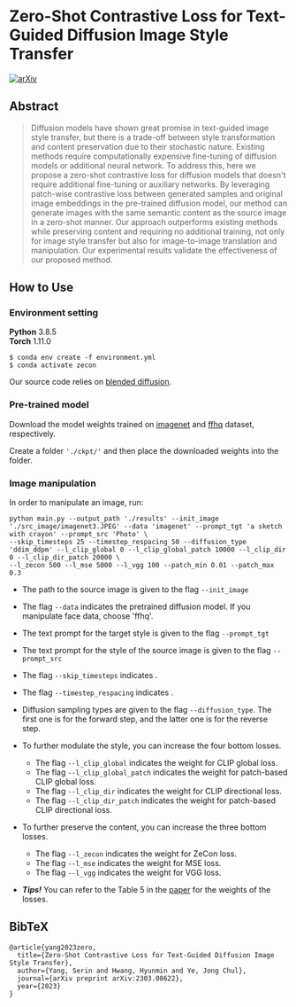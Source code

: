 # Zero-Shot Contrastive Loss for Text-Guided Diffusion Image Style Transfer

[![arXiv](https://img.shields.io/badge/arXiv-2303.08622-b31b1b.svg)](https://arxiv.org/abs/2303.08622)

## Abstract
> Diffusion models have shown great promise in text-guided image style transfer, but there is a trade-off between style transformation and content preservation due to their stochastic nature. Existing methods require computationally expensive fine-tuning of diffusion models or additional neural network. To address this, here we propose a zero-shot contrastive loss for diffusion models that doesn't require additional fine-tuning or auxiliary networks. By leveraging patch-wise contrastive loss between generated samples and original image embeddings in the pre-trained diffusion model, our method can generate images with the same semantic content as the source image in a zero-shot manner. Our approach outperforms existing methods while preserving content and requiring no additional training, not only for image style transfer but also for image-to-image translation and manipulation. Our experimental results validate the effectiveness of our proposed method.


## How to Use
### Environment setting
**Python** 3.8.5 \
**Torch** 1.11.0 
```
$ conda env create -f environment.yml
$ conda activate zecon
```
Our source code relies on [blended diffusion](https://github.com/omriav/blended-diffusion).

### Pre-trained model
Download the model weights trained on [imagenet](https://github.com/openai/guided-diffusion) and [ffhq](https://github.com/jychoi118/ilvr_adm) dataset, respectively.

Create a folder ```'./ckpt/'``` and then place the downloaded weights into the folder.

### Image manipulation
In order to manipulate an image, run:
```
python main.py --output_path './results' --init_image './src_image/imagenet3.JPEG' --data 'imagenet' --prompt_tgt 'a sketch with crayon' --prompt_src 'Photo' \
--skip_timesteps 25 --timestep_respacing 50 --diffusion_type 'ddim_ddpm' --l_clip_global 0 --l_clip_global_patch 10000 --l_clip_dir 0 --l_clip_dir_patch 20000 \
--l_zecon 500 --l_mse 5000 --l_vgg 100 --patch_min 0.01 --patch_max 0.3
```
+ The path to the source image is given to the flag ```--init_image```
+ The flag ```--data``` indicates the pretrained diffusion model. If you manipulate face data, choose 'ffhq'.
+ The text prompt for the target style is given to the flag ```--prompt_tgt```
+ The text prompt for the style of the source image is given to the flag ```--prompt_src```
+ The flag ```--skip_timesteps``` indicates .
+ The flag ```--timestep_respacing``` indicates .
+ Diffusion sampling types are given to the flag ```--diffusion_type```. The first one is for the forward step, and the latter one is for the reverse step.


+ To further modulate the style, you can increase the four bottom losses.
  + The flag ```--l_clip_global``` indicates the weight for CLIP global loss.
  + The flag ```--l_clip_global_patch``` indicates the weight for patch-based CLIP global loss.
  + The flag ```--l_clip_dir``` indicates the weight for CLIP directional loss.
  + The flag ```--l_clip_dir_patch``` indicates the weight for patch-based CLIP directional loss.
+ To further preserve the content, you can increase the three bottom losses.
  + The flag ```--l_zecon``` indicates the weight for ZeCon loss.
  + The flag ```--l_mse``` indicates the weight for MSE loss.
  + The flag ```--l_vgg``` indicates the weight for VGG loss.
+ ***Tips!*** You can refer to the Table 5 in the [paper](https://arxiv.org/pdf/2303.08622.pdf) for the weights of the losses.


## BibTeX

```
@article{yang2023zero,
  title={Zero-Shot Contrastive Loss for Text-Guided Diffusion Image Style Transfer},
  author={Yang, Serin and Hwang, Hyunmin and Ye, Jong Chul},
  journal={arXiv preprint arXiv:2303.08622},
  year={2023}
}
```
